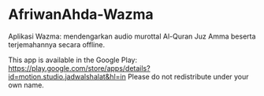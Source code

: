 # AfriwanAhda-Wazma

Aplikasi Wazma: mendengarkan audio murottal Al-Quran Juz Amma beserta terjemahannya secara offline.

This app is available in the Google Play:
https://play.google.com/store/apps/details?id=motion.studio.jadwalshalat&hl=in
Please do not redistribute under your own name.
